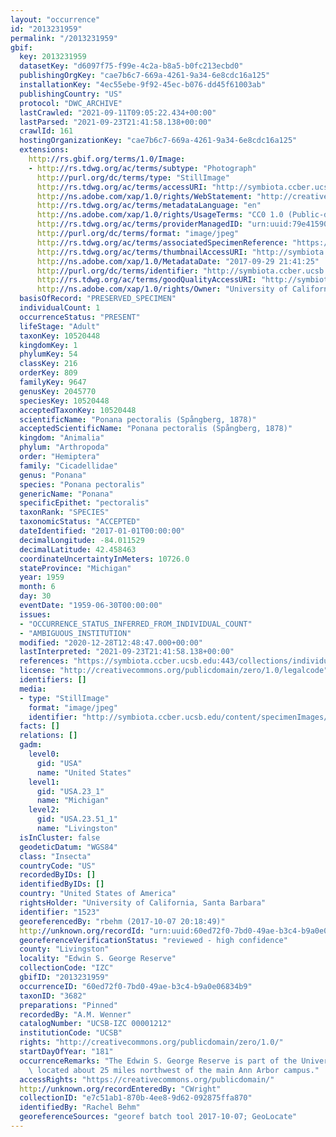 ```yaml
---
layout: "occurrence"
id: "2013231959"
permalink: "/2013231959"
gbif:
  key: 2013231959
  datasetKey: "d6097f75-f99e-4c2a-b8a5-b0fc213ecbd0"
  publishingOrgKey: "cae7b6c7-669a-4261-9a34-6e8cdc16a125"
  installationKey: "4ec55ebe-9f92-45ec-b076-dd45f61003ab"
  publishingCountry: "US"
  protocol: "DWC_ARCHIVE"
  lastCrawled: "2021-09-11T09:05:22.434+00:00"
  lastParsed: "2021-09-23T21:41:58.138+00:00"
  crawlId: 161
  hostingOrganizationKey: "cae7b6c7-669a-4261-9a34-6e8cdc16a125"
  extensions:
    http://rs.gbif.org/terms/1.0/Image:
    - http://rs.tdwg.org/ac/terms/subtype: "Photograph"
      http://purl.org/dc/terms/type: "StillImage"
      http://rs.tdwg.org/ac/terms/accessURI: "http://symbiota.ccber.ucsb.edu/content/specimenImages/UCSB_IZC/UCSB-IZC00001/UCSB-IZC_00001212_lg.jpg"
      http://ns.adobe.com/xap/1.0/rights/WebStatement: "http://creativecommons.org/publicdomain/zero/1.0/"
      http://rs.tdwg.org/ac/terms/metadataLanguage: "en"
      http://ns.adobe.com/xap/1.0/rights/UsageTerms: "CC0 1.0 (Public-domain)"
      http://rs.tdwg.org/ac/terms/providerManagedID: "urn:uuid:79e41590-d60e-44cb-be95-c7df836be926"
      http://purl.org/dc/terms/format: "image/jpeg"
      http://rs.tdwg.org/ac/terms/associatedSpecimenReference: "https://symbiota.ccber.ucsb.edu:443/collections/individual/index.php?occid=1523"
      http://rs.tdwg.org/ac/terms/thumbnailAccessURI: "http://symbiota.ccber.ucsb.edu/content/specimenImages/UCSB_IZC/UCSB-IZC00001/UCSB-IZC_00001212_tn.jpg"
      http://ns.adobe.com/xap/1.0/MetadataDate: "2017-09-29 21:41:25"
      http://purl.org/dc/terms/identifier: "http://symbiota.ccber.ucsb.edu/content/specimenImages/UCSB_IZC/UCSB-IZC00001/UCSB-IZC_00001212_lg.jpg"
      http://rs.tdwg.org/ac/terms/goodQualityAccessURI: "http://symbiota.ccber.ucsb.edu/content/specimenImages/UCSB_IZC/UCSB-IZC00001/UCSB-IZC_00001212.JPG"
      http://ns.adobe.com/xap/1.0/rights/Owner: "University of California, Santa Barbara"
  basisOfRecord: "PRESERVED_SPECIMEN"
  individualCount: 1
  occurrenceStatus: "PRESENT"
  lifeStage: "Adult"
  taxonKey: 10520448
  kingdomKey: 1
  phylumKey: 54
  classKey: 216
  orderKey: 809
  familyKey: 9647
  genusKey: 2045770
  speciesKey: 10520448
  acceptedTaxonKey: 10520448
  scientificName: "Ponana pectoralis (Spångberg, 1878)"
  acceptedScientificName: "Ponana pectoralis (Spångberg, 1878)"
  kingdom: "Animalia"
  phylum: "Arthropoda"
  order: "Hemiptera"
  family: "Cicadellidae"
  genus: "Ponana"
  species: "Ponana pectoralis"
  genericName: "Ponana"
  specificEpithet: "pectoralis"
  taxonRank: "SPECIES"
  taxonomicStatus: "ACCEPTED"
  dateIdentified: "2017-01-01T00:00:00"
  decimalLongitude: -84.011529
  decimalLatitude: 42.458463
  coordinateUncertaintyInMeters: 10726.0
  stateProvince: "Michigan"
  year: 1959
  month: 6
  day: 30
  eventDate: "1959-06-30T00:00:00"
  issues:
  - "OCCURRENCE_STATUS_INFERRED_FROM_INDIVIDUAL_COUNT"
  - "AMBIGUOUS_INSTITUTION"
  modified: "2020-12-28T12:48:47.000+00:00"
  lastInterpreted: "2021-09-23T21:41:58.138+00:00"
  references: "https://symbiota.ccber.ucsb.edu:443/collections/individual/index.php?occid=1523"
  license: "http://creativecommons.org/publicdomain/zero/1.0/legalcode"
  identifiers: []
  media:
  - type: "StillImage"
    format: "image/jpeg"
    identifier: "http://symbiota.ccber.ucsb.edu/content/specimenImages/UCSB_IZC/UCSB-IZC00001/UCSB-IZC_00001212_lg.jpg"
  facts: []
  relations: []
  gadm:
    level0:
      gid: "USA"
      name: "United States"
    level1:
      gid: "USA.23_1"
      name: "Michigan"
    level2:
      gid: "USA.23.51_1"
      name: "Livingston"
  isInCluster: false
  geodeticDatum: "WGS84"
  class: "Insecta"
  countryCode: "US"
  recordedByIDs: []
  identifiedByIDs: []
  country: "United States of America"
  rightsHolder: "University of California, Santa Barbara"
  identifier: "1523"
  georeferencedBy: "rbehm (2017-10-07 20:18:49)"
  http://unknown.org/recordId: "urn:uuid:60ed72f0-7bd0-49ae-b3c4-b9a0e06834b9"
  georeferenceVerificationStatus: "reviewed - high confidence"
  county: "Livingston"
  locality: "Edwin S. George Reserve"
  collectionCode: "IZC"
  gbifID: "2013231959"
  occurrenceID: "60ed72f0-7bd0-49ae-b3c4-b9a0e06834b9"
  taxonID: "3682"
  preparations: "Pinned"
  recordedBy: "A.M. Wenner"
  catalogNumber: "UCSB-IZC 00001212"
  institutionCode: "UCSB"
  rights: "http://creativecommons.org/publicdomain/zero/1.0/"
  startDayOfYear: "181"
  occurrenceRemarks: "The Edwin S. George Reserve is part of the University of Michigan,\
    \ located about 25 miles northwest of the main Ann Arbor campus."
  accessRights: "https://creativecommons.org/publicdomain/"
  http://unknown.org/recordEnteredBy: "CWright"
  collectionID: "e7c51ab1-870b-4ee8-9d62-092875ffa870"
  identifiedBy: "Rachel Behm"
  georeferenceSources: "georef batch tool 2017-10-07; GeoLocate"
---
```

